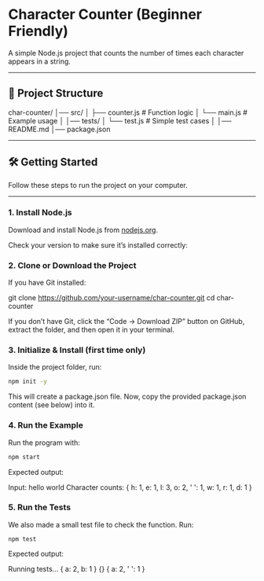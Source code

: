  # Character Counter (Beginner Friendly)

A simple Node.js project that counts the number of times each character appears in a string.

---

## 📂 Project Structure

char-counter/
│── src/
│   ├── counter.js   # Function logic
│   └── main.js      # Example usage
│
│── tests/
│   └── test.js      # Simple test cases
│
│── README.md
│── package.json

---

## 🛠️ Getting Started

Follow these steps to run the project on your computer.

---

### 1. Install Node.js
Download and install Node.js from [nodejs.org](https://nodejs.org/).  

Check your version to make sure it’s installed correctly:


### 2. Clone or Download the Project

If you have Git installed:

git clone https://github.com/your-username/char-counter.git
cd char-counter


If you don’t have Git, click the “Code → Download ZIP” button on GitHub, extract the folder, and then open it in your terminal.

### 3. Initialize & Install (first time only)

Inside the project folder, run:

```bash
npm init -y
```

This will create a package.json file.
Now, copy the provided package.json content (see below) into it.

### 4. Run the Example

Run the program with:

```bash
npm start
```

Expected output:

Input: hello world
Character counts: { h: 1, e: 1, l: 3, o: 2, ' ': 1, w: 1, r: 1, d: 1 }

### 5. Run the Tests

We also made a small test file to check the function. Run:

```bashß
npm test
```

Expected output:

Running tests...
{ a: 2, b: 1 }
{}
{ a: 2, ' ': 1 }

